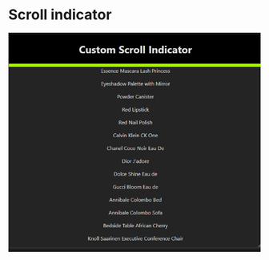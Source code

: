 # Scroll indicator

<img src="./public/documentation-gif.gif" alt="GIF demonstrating the project's functionalities">